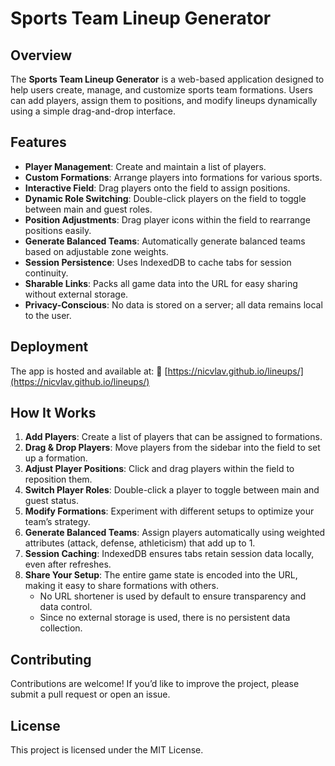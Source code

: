 # Sports Team Lineup Generator

## Overview
The **Sports Team Lineup Generator** is a web-based application designed to help users create, manage, and customize sports team formations. Users can add players, assign them to positions, and modify lineups dynamically using a simple drag-and-drop interface.

## Features
- **Player Management**: Create and maintain a list of players.
- **Custom Formations**: Arrange players into formations for various sports.
- **Interactive Field**: Drag players onto the field to assign positions.
- **Dynamic Role Switching**: Double-click players on the field to toggle between main and guest roles.
- **Position Adjustments**: Drag player icons within the field to rearrange positions easily.
- **Generate Balanced Teams**: Automatically generate balanced teams based on adjustable zone weights.
- **Session Persistence**: Uses IndexedDB to cache tabs for session continuity.
- **Sharable Links**: Packs all game data into the URL for easy sharing without external storage.
- **Privacy-Conscious**: No data is stored on a server; all data remains local to the user.

## Deployment
The app is hosted and available at:
🔗 [https://nicvlav.github.io/lineups/](https://nicvlav.github.io/lineups/)

## How It Works
1. **Add Players**: Create a list of players that can be assigned to formations.
2. **Drag & Drop Players**: Move players from the sidebar into the field to set up a formation.
3. **Adjust Player Positions**: Click and drag players within the field to reposition them.
4. **Switch Player Roles**: Double-click a player to toggle between main and guest status.
5. **Modify Formations**: Experiment with different setups to optimize your team’s strategy.
6. **Generate Balanced Teams**: Assign players automatically using weighted attributes (attack, defense, athleticism) that add up to 1.
7. **Session Caching**: IndexedDB ensures tabs retain session data locally, even after refreshes.
8. **Share Your Setup**: The entire game state is encoded into the URL, making it easy to share formations with others.
    - No URL shortener is used by default to ensure transparency and data control.
    - Since no external storage is used, there is no persistent data collection.

## Contributing
Contributions are welcome! If you’d like to improve the project, please submit a pull request or open an issue.

## License
This project is licensed under the MIT License.

